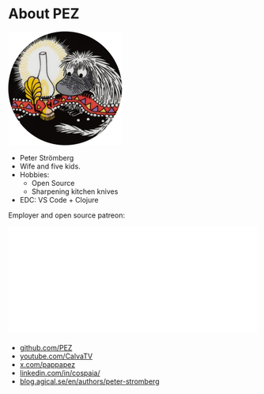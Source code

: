 <div class="slide title-slide">

# About PEZ

<div class="responsive-container">
<div class="row">
<div class="col-2 center">

<img src="images/pappapez.png" alt="PEZ photo" />

</div>
<div class="col-5">

* Peter Strömberg
* Wife and five kids.
* Hobbies:
  * Open Source
  * Sharpening kitchen knives
* EDC: VS Code + Clojure

</div>
<div class="col-5 center">

Employer and open source patreon:

<img src="images/agical.svg" alt="Agical logo" />

</div>
</div>

<div class="row" style="margin-top: 20px;">
<div class="col-2"></div>
<div class="col-5 social-links">

* [github.com/PEZ](https://github.com/PEZ)
* [youtube.com/CalvaTV](https://www.youtube.com/CalvaTV)
* [x.com/pappapez](https://x.com/pappapez)
* [linkedin.com/in/cospaia/](https://www.linkedin.com/in/cospaia/)
* [blog.agical.se/en/authors/peter-stromberg](https://blog.agical.se/en/authors/peter-stromberg)

</div>
</div>
</div>

</div>
</div>

